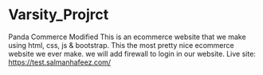 # Varsity_Projrct
Panda Commerce Modified
This is an ecommerce website that we make using html, css, js & bootstrap. This the most pretty nice ecommerce website we ever make. we will add firewall to login in our 
website.
Live site: https://test.salmanhafeez.com/

